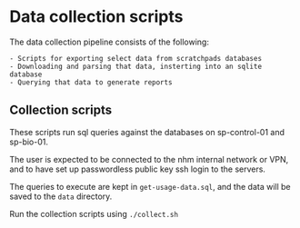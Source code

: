 # Data collection scripts

The data collection pipeline consists of the following:

	- Scripts for exporting select data from scratchpads databases
	- Downloading and parsing that data, insterting into an sqlite database
	- Querying that data to generate reports


## Collection scripts

These scripts run sql queries against the databases on sp-control-01 and sp-bio-01.

The user is expected to be connected to the nhm internal network or VPN, and to have set up passwordless public key ssh login to the servers.

The queries to execute are kept in `get-usage-data.sql`, and the data will be saved to the `data` directory.

Run the collection scripts using `./collect.sh`
